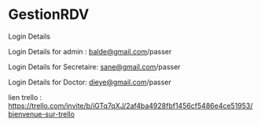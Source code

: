 # GestionRDV
Login Details


Login Details for admin : balde@gmail.com/passer

Login Details for Secretaire: sane@gmail.com/passer


Login Details for Doctor: dieye@gmail.com/passer


lien trello : https://trello.com/invite/b/iGTq7qXJ/2af4ba4928fbf1456cf5486e4ce51953/bienvenue-sur-trello
